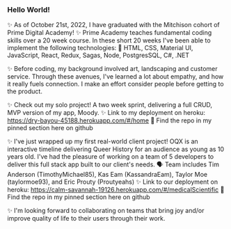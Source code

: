 ### Hello World!

✨ As of October 21st, 2022, I have graduated with the Mitchison cohort of Prime Digital Academy!
✨ Prime Academy teaches fundamental coding skills over a 20 week course. In these short 20 weeks I've been able to implement the following technologies:
🎉 HTML, CSS, Material UI, JavaScript, React, Redux, Sagas, Node, PostgresSQL, C#, .NET

✨ Before coding, my background involved art, landscaping and customer service. Through these avenues, I've learned a lot about empathy, and how it really fuels connection. I make an effort consider people before getting to the product.

✨ Check out my solo project! A two week sprint, delivering a full CRUD, MVP version of my app, Moody.
✨ Link to my deployment on heroku: https://dry-bayou-45188.herokuapp.com/#/home
📌 Find the repo in my pinned section here on github

✨ I've just wrapped up my first real-world client project! OQX is an interactive timeline delivering Queer History for an audience as young as 10 years old. I've had the pleasure of working on a team of 5 developers to deliver this full stack app built to our client's needs.
🗣 Team includes Tim Anderson (TimothyMichael85), Kas Eam (KassandraEam), Taylor Moe (taylormoe93), and Eric Prouty (Proutyeahs)
✨ Link to our deployment on heroku: https://calm-savannah-19126.herokuapp.com/#/medicalScientific
📌 Find the repo in my pinned section here on github

✨ I'm looking forward to collaborating on teams that bring joy and/or improve quality of life to their users through their work.
